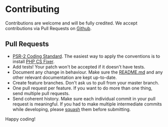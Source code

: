 # Contributing

Contributions are welcome and will be fully credited. We accept contributions via Pull Requests on [Github](https://github.com/lubusIN/laravel-gymie).

## Pull Requests

 - [PSR-2 Coding Standard](https://github.com/php-fig/fig-standards/blob/master/accepted/PSR-2-coding-style-guide.md). The easiest way to apply the conventions is to
   install [PHP CS Fixer](https://github.com/FriendsOfPHP/PHP-CS-Fixer).
- Add tests! Your patch won't be accepted if it doesn't have tests.
- Document any change in behaviour. Make sure the [README.md](https://github.com/lubusIN/laravel-gymie/blob/master/README.md) and any
   other relevant documentation are kept up-to-date.
- Create feature branches. Don't ask us to pull from your master
   branch. 
- One pull request per feature. If you want to do more than one thing,
   send multiple pull requests.
- Send coherent history. Make sure each individual commit in your pull request is meaningful. If you had to make multiple intermediate commits while developing, please [squash](http://www.git-scm.com/book/en/v2/Git-Tools-Rewriting-History#Changing-Multiple-Commit-Messages) them before submitting.

Happy coding!